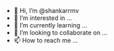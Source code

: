 - 👋 Hi, I’m @shankarrmv
- 👀 I’m interested in ...
- 🌱 I’m currently learning ...
- 💞️ I’m looking to collaborate on ...
- 📫 How to reach me ...

<!---
shankarrmv/shankarrmv is a ✨ special ✨ repository because its `README.md` (this file) appears on your GitHub profile.
You can click the Preview link to take a look at your changes.
--->
